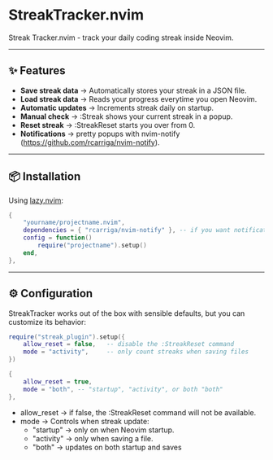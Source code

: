 # StreakTracker.nvim

Streak Tracker.nvim - track your daily coding streak inside Neovim.

---

## ✨ Features
- **Save streak data** -> Automatically stores your streak in a JSON file.
- **Load streak data** -> Reads your progress everytime you open Neovim.
- **Automatic updates** -> Increments streak daily on startup.
- **Manual check** -> :Streak shows your current streak in a popup.
- **Reset streak** -> :StreakReset starts you over from 0.
- **Notifications** -> pretty popups with nvim-notify (https://github.com/rcarriga/nvim-notify).

---

## 📦 Installation

Using [lazy.nvim](https://github.com/folke/lazy.nvim):

```lua
{
    "yourname/projectname.nvim",
    dependencies = { "rcarriga/nvim-notify" }, -- if you want notifications
    config = function()
        require("projectname").setup()
    end,
},
````
---

## ⚙️ Configuration

StreakTracker works out of the box with sensible defaults, but you can customize its behavior:
      
```lua
require("streak_plugin").setup({
    allow_reset = false,   -- disable the :StreakReset command
    mode = "activity",     -- only count streaks when saving files
})
````

```lua
{
    allow_reset = true,
    mode = "both", -- "startup", "activity", or both "both"
},
````

- allow_reset -> if false, the :StreakReset command will not be available.
- mode -> Controls when streak update:
    - "startup" -> only on when Neovim startup.
    - "activity" -> only when saving a file.
    - "both" -> updates on both startup and saves


